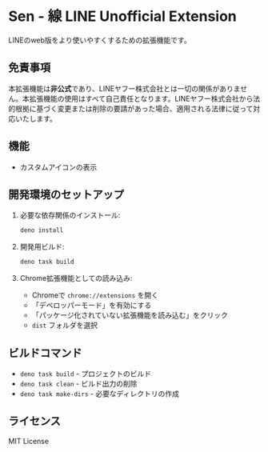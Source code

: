 # Sen - 線 LINE Unofficial Extension

LINEのweb版をより使いやすくするための拡張機能です。

## 免責事項

本拡張機能は**非公式**であり、LINEヤフー株式会社とは一切の関係がありません。本拡張機能の使用はすべて自己責任となります。LINEヤフー株式会社から法的根拠に基づく変更または削除の要請があった場合、適用される法律に従って対応いたします。

## 機能

- カスタムアイコンの表示

## 開発環境のセットアップ

1. 必要な依存関係のインストール:
   ```bash
   deno install
   ```

2. 開発用ビルド:
   ```bash
   deno task build
   ```

3. Chrome拡張機能としての読み込み:
   - Chromeで `chrome://extensions` を開く
   - 「デベロッパーモード」を有効にする
   - 「パッケージ化されていない拡張機能を読み込む」をクリック
   - `dist` フォルダを選択

## ビルドコマンド

- `deno task build` - プロジェクトのビルド
- `deno task clean` - ビルド出力の削除
- `deno task make-dirs` - 必要なディレクトリの作成

## ライセンス

MIT License
